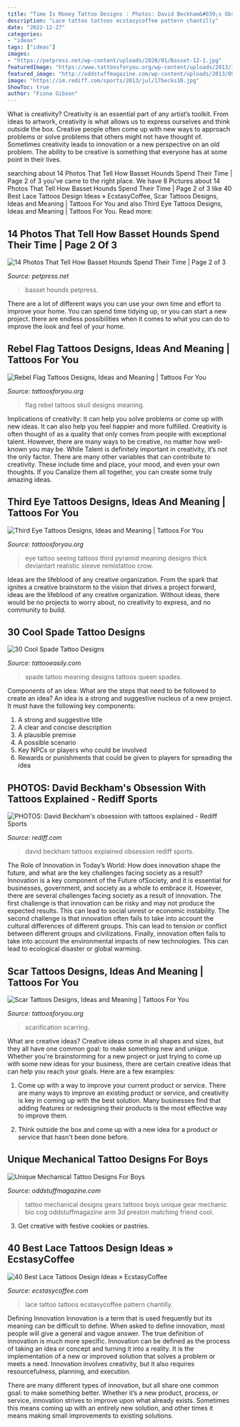 ```yaml
---
title: "Time Is Money Tattoo Designs : Photos: David Beckham&#039;s Obsession With Tattoos Explained"
description: "Lace tattoo tattoos ecstasycoffee pattern chantilly"
date: "2022-12-27"
categories:
- "ideas"
tags: ["ideas"]
images:
- "https://petpress.net/wp-content/uploads/2020/01/Basset-12-1.jpg"
featuredImage: "https://www.tattoosforyou.org/wp-content/uploads/2013/11/Rebel-Flag-Skull-Tattoos.jpg"
featured_image: "http://oddstuffmagazine.com/wp-content/uploads/2013/09/Bio-mechanical-Tattoo-17-600x800.jpg"
image: "https://im.rediff.com/sports/2013/jul/17becks10.jpg"
ShowToc: true
author: "Fiona Gibson"
---
```



What is creativity?
Creativity is an essential part of any artist’s toolkit. From ideas to artwork, creativity is what allows us to express ourselves and think outside the box. Creative people often come up with new ways to approach problems or solve problems that others might not have thought of. Sometimes creativity leads to innovation or a new perspective on an old problem. The ability to be creative is something that everyone has at some point in their lives.

	

		
searching about 14 Photos That Tell How Basset Hounds Spend Their Time | Page 2 of 3 you've came to the right place. We have 8 Pictures about 14 Photos That Tell How Basset Hounds Spend Their Time | Page 2 of 3 like 40 Best Lace Tattoos Design Ideas » EcstasyCoffee, Scar Tattoos Designs, Ideas and Meaning | Tattoos For You and also Third Eye Tattoos Designs, Ideas and Meaning | Tattoos For You. Read more:
		
    
## 14 Photos That Tell How Basset Hounds Spend Their Time | Page 2 Of 3

<img loading=lazy src="https://petpress.net/wp-content/uploads/2020/01/Basset-12-1.jpg" onerror="this.onerror=null;this.src='https://tse2.mm.bing.net/th?id=OIP.U-QkE0bV0R00uV45_bDUAwHaHa&amp;pid=15.1';" alt="14 Photos That Tell How Basset Hounds Spend Their Time | Page 2 of 3">

_Source: petpress.net_

>basset hounds petpress. 

	

There are a lot of different ways you can use your own time and effort to improve your home. You can spend time tidying up, or you can start a new project. there are endless possibilities when it comes to what you can do to improve the look and feel of your home.

    
## Rebel Flag Tattoos Designs, Ideas And Meaning | Tattoos For You

<img loading=lazy src="https://www.tattoosforyou.org/wp-content/uploads/2013/11/Rebel-Flag-Skull-Tattoos.jpg" onerror="this.onerror=null;this.src='https://tse4.mm.bing.net/th?id=OIP.L5OTErQi6vPyARffCA41UgHaJ4&amp;pid=15.1';" alt="Rebel Flag Tattoos Designs, Ideas and Meaning | Tattoos For You">

_Source: tattoosforyou.org_

>flag rebel tattoos skull designs meaning. 

	

Implications of creativity: It can help you solve problems or come up with new ideas. It can also help you feel happier and more fulfilled.
Creativity is often thought of as a quality that only comes from people with exceptional talent. However, there are many ways to be creative, no matter how well-known you may be. While Talent is definitely important in creativity, it’s not the only factor. There are many other variables that can contribute to creativity. These include time and place, your mood, and even your own thoughts. If you Canalize them all together, you can create some truly amazing ideas.

    
## Third Eye Tattoos Designs, Ideas And Meaning | Tattoos For You

<img loading=lazy src="http://www.tattoosforyou.org/wp-content/uploads/2016/05/Third-Eye-Pyramid-Tattoo.jpg" onerror="this.onerror=null;this.src='https://tse3.mm.bing.net/th?id=OIP.BKbHQEVk-kCw1qY2-ywgnAHaLJ&amp;pid=15.1';" alt="Third Eye Tattoos Designs, Ideas and Meaning | Tattoos For You">

_Source: tattoosforyou.org_

>eye tattoo seeing tattoos third pyramid meaning designs thick deviantart realistic sleeve remistattoo crow. 

	

Ideas are the lifeblood of any creative organization. From the spark that ignites a creative brainstorm to the vision that drives a project forward, ideas are the lifeblood of any creative organization. Without ideas, there would be no projects to worry about, no creativity to express, and no community to build.

    
## 30 Cool Spade Tattoo Designs

<img loading=lazy src="http://www.tattooeasily.com/wp-content/uploads/2013/08/spade-tattoo-20.jpg" onerror="this.onerror=null;this.src='https://tse1.mm.bing.net/th?id=OIP.FOGXTB2X2nKJESigU2StKAHaJ5&amp;pid=15.1';" alt="30 Cool Spade Tattoo Designs">

_Source: tattooeasily.com_

>spade tattoo meaning designs tattoos queen spades. 

	

Components of an idea: What are the steps that need to be followed to create an idea?
An idea is a strong and suggestive nucleus of a new project. It must have the following key components:
1. A strong and suggestive title 
2. A clear and concise description 
3. A plausible premise 
4. A possible scenario 
5. Key NPCs or players who could be involved 
6. Rewards or punishments that could be given to players for spreading the idea 

    
## PHOTOS: David Beckham&#039;s Obsession With Tattoos Explained - Rediff Sports

<img loading=lazy src="https://im.rediff.com/sports/2013/jul/17becks10.jpg" onerror="this.onerror=null;this.src='https://tse1.mm.bing.net/th?id=OIP.89FIROFAFn0EqZ-S6f5s-gHaLH&amp;pid=15.1';" alt="PHOTOS: David Beckham&#039;s obsession with tattoos explained - Rediff Sports">

_Source: rediff.com_

>david beckham tattoos explained obsession rediff sports. 

	

The Role of Innovation in Today’s World: How does innovation shape the future, and what are the key challenges facing society as a result?
Innovation is a key component of the Future ofSociety, and it is essential for businesses, government, and society as a whole to embrace it. However, there are several challenges facing society as a result of innovation. The first challenge is that innovation can be risky and may not produce the expected results. This can lead to social unrest or economic instability. The second challenge is that innovation often fails to take into account the cultural differences of different groups. This can lead to tension or conflict between different groups and civilizations. Finally, innovation often fails to take into account the environmental impacts of new technologies. This can lead to ecological disaster or global warming.

    
## Scar Tattoos Designs, Ideas And Meaning | Tattoos For You

<img loading=lazy src="https://www.tattoosforyou.org/wp-content/uploads/2013/11/Tattoo-Scarring-768x1024.jpg" onerror="this.onerror=null;this.src='https://tse2.mm.bing.net/th?id=OIP.8BHlac6xrC0TSrPQMd5XbQHaJ4&amp;pid=15.1';" alt="Scar Tattoos Designs, Ideas and Meaning | Tattoos For You">

_Source: tattoosforyou.org_

>scarification scarring. 

	

What are creative ideas?
Creative ideas come in all shapes and sizes, but they all have one common goal: to make something new and unique. Whether you're brainstorming for a new project or just trying to come up with some new ideas for your business, there are certain creative ideas that can help you reach your goals. Here are a few examples: 
1. Come up with a way to improve your current product or service. There are many ways to improve an existing product or service, and creativity is key in coming up with the best solution. Many businesses find that adding features or redesigning their products is the most effective way to improve them. 

2. Think outside the box and come up with a new idea for a product or service that hasn't been done before.

    
## Unique Mechanical Tattoo Designs For Boys

<img loading=lazy src="http://oddstuffmagazine.com/wp-content/uploads/2013/09/Bio-mechanical-Tattoo-17-600x800.jpg" onerror="this.onerror=null;this.src='https://tse1.mm.bing.net/th?id=OIP.Cq8GqEJu2NFrPkgzWhJMCgHaJ4&amp;pid=15.1';" alt="Unique Mechanical Tattoo Designs For Boys">

_Source: oddstuffmagazine.com_

>tattoo mechanical designs gears tattoos boys unique gear mechanic bio cog oddstuffmagazine arm 3d preston matching friend cool. 

	

3. Get creative with festive cookies or pastries.

    
## 40 Best Lace Tattoos Design Ideas » EcstasyCoffee

<img loading=lazy src="https://i0.wp.com/www.ecstasycoffee.com/wp-content/uploads/2016/10/CHANTILLY-LACE-TATTOO.jpg?resize=564%2C816" onerror="this.onerror=null;this.src='https://tse1.mm.bing.net/th?id=OIP.nvZhyd3O_-FErNmXhSXCsgHaKt&amp;pid=15.1';" alt="40 Best Lace Tattoos Design Ideas » EcstasyCoffee">

_Source: ecstasycoffee.com_

>lace tattoo tattoos ecstasycoffee pattern chantilly. 

	

Defining Innovation
Innovation is a term that is used frequently but its meaning can be difficult to define. When asked to define innovation, most people will give a general and vague answer. The true definition of innovation is much more specific.
Innovation can be defined as the process of taking an idea or concept and turning it into a reality. It is the implementation of a new or improved solution that solves a problem or meets a need. Innovation involves creativity, but it also requires resourcefulness, planning, and execution.

There are many different types of innovation, but all share one common goal: to make something better. Whether it’s a new product, process, or service, innovation strives to improve upon what already exists. Sometimes this means coming up with an entirely new solution, and other times it means making small improvements to existing solutions.

